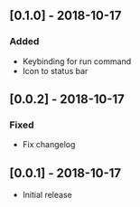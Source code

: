 ## [0.1.0] - 2018-10-17
### Added
- Keybinding for run command
- Icon to status bar

## [0.0.2] - 2018-10-17
### Fixed
- Fix changelog

## [0.0.1] - 2018-10-17
- Initial release
